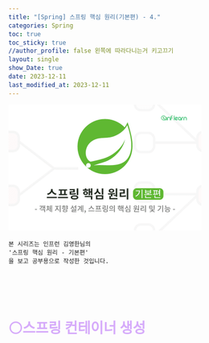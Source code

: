 ```yaml
---
title: "[Spring] 스프링 핵심 원리(기본편) - 4."
categories: Spring
toc: true
toc_sticky: true
//author_profile: false 왼쪽에 따라다니는거 키고끄기
layout: single
show_Date: true
date: 2023-12-11
last_modified_at: 2023-12-11
---
```


<a href="https://www.inflearn.com/course/%EC%8A%A4%ED%94%84%EB%A7%81-%ED%95%B5%EC%8B%AC-%EC%9B%90%EB%A6%AC-%EA%B8%B0%EB%B3%B8%ED%8E%B8" target="_blank">
  <img src="./../../assets/images/2023-12-08-SpringCoreOop/cr.png" alt="325630-eng" style="zoom: 50%;" />
</a>

```
본 시리즈는 인프런 김영한님의
'스프링 핵심 원리 - 기본편'
을 보고 공부용으로 작성한 것입니다.
```

<br>

<br>

<br>

# <span style="color: #D6ABFA;">⚪스프링 컨테이너 생성</span>

